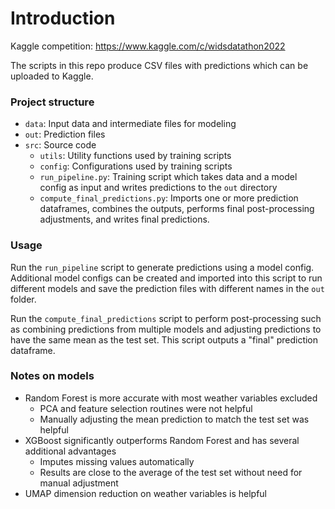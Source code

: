 # Introduction

Kaggle competition: https://www.kaggle.com/c/widsdatathon2022

The scripts in this repo produce CSV files with predictions which
can be uploaded to Kaggle.

### Project structure

- `data`: Input data and intermediate files for modeling
- `out`: Prediction files
- `src`: Source code
    - `utils`: Utility functions used by training scripts
    - `config`: Configurations used by training scripts
    - `run_pipeline.py`: Training script which takes data and a model config as input 
      and writes predictions to the `out` directory
    - `compute_final_predictions.py`: Imports one or more prediction dataframes, combines
      the outputs, performs final post-processing adjustments, and writes final predictions.
      
### Usage

Run the `run_pipeline` script to generate predictions using a model config.
Additional model configs can be created and imported into this script to run
different models and save the prediction files with different names in the `out` folder.

Run the `compute_final_predictions` script to perform post-processing such as
combining predictions from multiple models and adjusting predictions to have 
the same mean as the test set. This script outputs a "final" prediction dataframe.

### Notes on models

- Random Forest is more accurate with most weather variables excluded
    - PCA and feature selection routines were not helpful
    - Manually adjusting the mean prediction to match the test set was helpful
- XGBoost significantly outperforms Random Forest and has several additional advantages
    - Imputes missing values automatically 
    - Results are close to the average of the test set without need for manual adjustment
- UMAP dimension reduction on weather variables is helpful